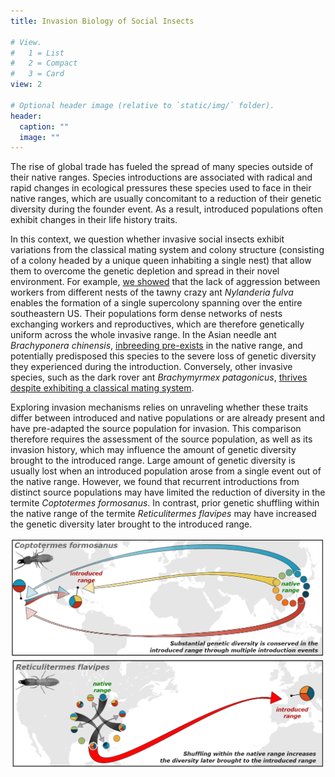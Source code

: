 ```yaml
---
title: Invasion Biology of Social Insects

# View.
#   1 = List
#   2 = Compact
#   3 = Card
view: 2

# Optional header image (relative to `static/img/` folder).
header:
  caption: ""
  image: ""
---
```

The rise of global trade has fueled the spread of many species outside of their native ranges. Species introductions are associated with radical and rapid changes in ecological pressures these species used to face in their native ranges, which are usually concomitant to a reduction of their genetic diversity during the founder event. As a result, introduced populations often exhibit changes in their life history traits.

In this context, we question whether invasive social insects exhibit variations from the classical mating system and colony structure (consisting of a colony headed by a unique queen inhabiting a single nest) that allow them to overcome the genetic depletion and spread in their novel environment. For example, [we showed](https://bmcevolbiol.biomedcentral.com/articles/10.1186/s12862-018-1336-5) that the lack of aggression between workers from different nests of the tawny crazy ant *Nylanderia fulva* enables the formation of a single supercolony spanning over the entire southeastern US. Their populations form dense networks of nests exchanging workers and reproductives, which are therefore genetically uniform across the whole invasive range. In the Asian needle ant *Brachyponera chinensis*, [inbreeding pre-exists](https://onlinelibrary.wiley.com/doi/full/10.1111/mec.14910) in the native range, and potentially predisposed this species to the severe loss of genetic diversity they experienced during the introduction. Conversely, other invasive species, such as the dark rover ant *Brachymyrmex patagonicus*, [thrives despite exhibiting a classical mating system](https://onlinelibrary.wiley.com/doi/full/10.1002/ece3.5917).

Exploring invasion mechanisms relies on unraveling whether these traits differ between introduced and native populations or are already present and have pre-adapted the source population for invasion. This comparison therefore requires the assessment of the source population, as well as its invasion history, which may influence the amount of genetic diversity brought to the introduced range. Large amount of genetic diversity is usually lost when an introduced population arose from a single event out of the native range. However, we found that recurrent introductions from distinct source populations may have limited the reduction of diversity in the termite *Coptotermes formosanus*. In contrast, prior genetic shuffling within the native range of the termite *Reticulitermes flavipes* may have increased the genetic diversity later brought to the introduced range.

![image](https://raw.githubusercontent.com/agentzero93/Vargo_lab_website/master/static/img/biol_inv_pic.png)
